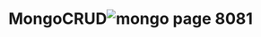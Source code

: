 # MongoCRUD![mongo page 8081](https://github.com/aasmah/MongoCRUD/assets/35153854/c564c684-828c-476c-8cb2-3df1d590f4b4)
